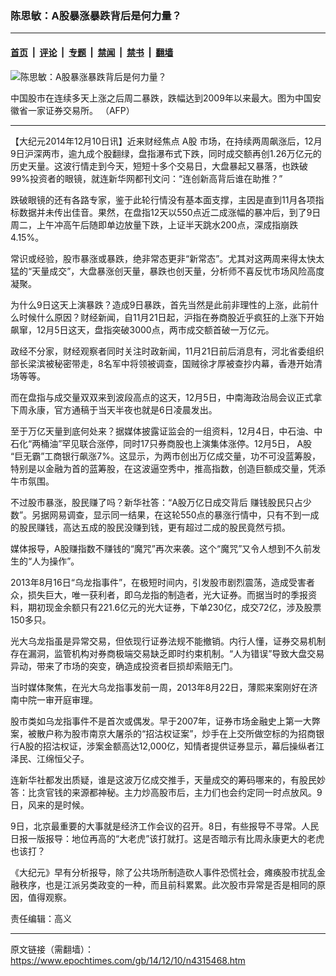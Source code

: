 ### 陈思敏：A股暴涨暴跌背后是何力量？

---

#### [首页](../../../..?n4315468) &nbsp;|&nbsp; [评论](../../../../../epoch-comment?n4315468) &nbsp;|&nbsp; [专题](../../../../../epoch-special?n4315468) &nbsp;|&nbsp; [禁闻](../../../../../epoch-news?n4315468) &nbsp;|&nbsp; [禁书](../../../../../books?n4315468) &nbsp;|&nbsp; [翻墙](https://github.com/gfw-breaker/nogfw/blob/master/README.md?n4315468)


<div><img alt="陈思敏：A股暴涨暴跌背后是何力量？" class="attachment-djy_600_400 size-djy_600_400 wp-post-image" src="https://i.epochtimes.com/assets/uploads/2014/12/1412101943382039-600x400.jpg"/>
<div class="caption">
 <p>
  中国股市在连续多天上涨之后周二暴跌，跌幅达到2009年以来最大。图为中国安徽省一家证券交易所。 （AFP）
 </p>
</div></div><hr/><div class="post_content" id="artbody" itemprop="articleBody">
 <!-- article content begin -->
 <p>
  【大纪元2014年12月10日讯】近来财经焦点
  <ok href="https://www.epochtimes.com/gb/tag/a%E8%82%A1.html">
   A股
  </ok>
  市场，在持续两周飙涨后，12月9日沪深两市，逾九成个股翻绿，盘指瀑布式下跌，同时成交额再创1.26万亿元的历史天量。这波行情走到今天，短短十多个交易日，大盘暴起又暴落，也跌破99%投资者的眼镜，就连新华网都刊文问：“连创新高背后谁在助推？”
 </p>
 <p>
  跌破眼镜的还有各路专家，鉴于此轮行情没有基本面支撑，主因是直到11月各项指标数据并未传出佳音。果然，在盘指12天以550点近二成涨幅的暴冲后，到了9日周二，上午冲高午后随即单边放量下跌，上证半天跳水200点，深成指崩跌4.15%。
 </p>
 <p>
  常识或经验，股市暴涨或暴跌，绝非常态更非“新常态”。尤其对这两周来得太快太猛的“天量成交”，大盘暴涨创天量，暴跌也创天量，分析师不喜反忧市场风险高度凝聚。
 </p>
 <p>
  为什么9日这天上演暴跌？造成9日暴跌，首先当然是此前非理性的上涨，此前什么时候什么原因？财经新闻，自11月21日起，沪指在券商股近乎疯狂的上涨下开始飙窜，12月5日这天，盘指突破3000点，两市成交额首破一万亿元。
 </p>
 <p>
  政经不分家，财经观察者同时关注时政新闻，11月21日前后消息有，河北省委组织部长梁滨被秘密带走，8名军中将领被调查，国贼徐才厚被查抄内幕，香港开始清场等等。
 </p>
 <p>
  而在盘指与成交量双双来到波段高点的这天，12月5日，中南海政治局会议正式拿下周永康，官方通稿于当天半夜也就是6日凌晨发出。
 </p>
 <p>
  至于万亿天量到底何处来？据媒体披露证监会的一组资料，12月4日，中石油、中石化“两桶油”罕见联合涨停，同时17只券商股也上演集体涨停。12月5日，
  <ok href="https://www.epochtimes.com/gb/tag/a%E8%82%A1.html">
   A股
  </ok>
  “巨无霸”工商银行飙涨7%。这显示，为两市创出万亿成交量，功不可没蓝筹股，特别是以金融为首的蓝筹股，在这波逼空秀中，推高指数，创造巨额成交量，凭添牛市氛围。
 </p>
 <p>
  不过股市暴涨，股民赚了吗？新华社答：“A股万亿日成交背后 赚钱股民只占少数”。另据网易调查，显示同一结果，在这轮550点的暴涨行情中，只有不到一成的股民赚钱，高达五成的股民没赚到钱，更有超过二成的股民竟然亏损。
 </p>
 <p>
  媒体报导，A股赚指数不赚钱的“魔咒”再次来袭。这个“魔咒”又令人想到不久前发生的“人为操作”。
 </p>
 <p>
  2013年8月16日“乌龙指事件”，在极短时间内，引发股市剧烈震荡，造成受害者众，损失巨大，唯一获利者，即乌龙指的制造者，光大证券。而据当时的季报资料，期初现金余额只有221.6亿元的光大证券，下单230亿，成交72亿，涉及股票150多只。
 </p>
 <p>
  光大乌龙指虽是异常交易，但依现行证券法规不能撤销。内行人懂，证券交易机制存在漏洞，监管机构对券商极端交易缺乏即时约束机制。“人为错误”导致大盘交易异动，带来了市场的突变，确造成投资者巨损却索赔无门。
 </p>
 <p>
  当时媒体聚焦，在光大乌龙指事发前一周，2013年8月22日，薄熙来案刚好在济南中院一审开庭审理。
 </p>
 <p>
  股市类如乌龙指事件不是首次或偶发。早于2007年，证券市场金融史上第一大弊案，被散户称为股市南京大屠杀的“招沽权证案”，炒手在上交所做空标的为招商银行A股的招沽权证，涉案金额高达12,000亿，知情者提供证券显示，幕后操纵者江泽民、江绵恒父子。
 </p>
 <p>
  连新华社都发出质疑，谁是这波万亿成交推手，天量成交的筹码哪来的，有股民妙答：比贪官钱的来源都神秘。主力炒高股市后，主力们也会约定同一时点放风。9日，风来的是时候。
 </p>
 <p>
  9日，北京最重要的大事就是经济工作会议的召开。8日，有些报导不寻常。人民日报一版报导：地位再高的“大老虎”该打就打。这是否暗示有比周永康更大的老虎也该打？
 </p>
 <p>
  《大纪元》早有分析报导，除了公共场所制造砍人事件恐慌社会，瘫痪股市扰乱金融秩序，也是江派另类政变的一种，而且前科累累。此次股市异常是否是相同的原因，值得观察。
 </p>
 <p>
  责任编辑：高义
 </p>
 <!-- article content end -->
 <div id="below_article_ad">
 </div>
</div>


---

原文链接（需翻墙）：https://www.epochtimes.com/gb/14/12/10/n4315468.htm
